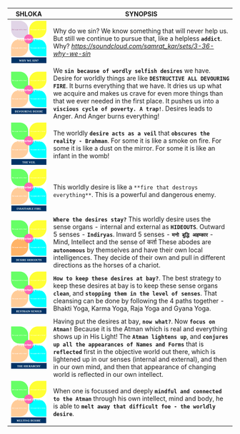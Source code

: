 SHLOKA  |  SYNOPSIS
--|--
![3.36](../FLASHCARDS/3.36.svg)  | Why do we sin? We know something that will never help us. But still we continue to pursue that, like a  helpless **`addict`**. Why? *https://soundcloud.com/samrat_kar/sets/3-36-why-we-sin*
![3.37](../FLASHCARDS/3.37.svg)  | We **`sin because of wordly selfish desires`** we have. Desire for worldly things are like **`DESTRUCTIVE ALL DEVOURING FIRE`**. It burns everything that we have. It dries us up what we acquire and makes us crave for even more things than that we ever needed in the first place. It pushes us into a **`viscious cycle of poverty. A trap!`**. Desires leads to Anger. And Anger burns everything!
![3.38](../FLASHCARDS/3.38.svg)  | The worldly **`desire acts as a veil`** that **`obscures the reality - Brahman`**. For some it is like a smoke on fire. For some it is like a dust on the mirror. For some it is like an infant in the womb!
![3.39](../FLASHCARDS/3.39.svg)  | This worldly desire is like a `**fire that destroys everything**`. This is a powerful and dangerous enemy.
![3.40](../FLASHCARDS/3.40.svg)  | **`Where the desires stay?`** This worldly desire uses the sense organs - internal and external as **`HIDEOUTS`**. Outward 5 senses - **`Indiryas`**. Inward 5 senses - **`मनो बुद्धि अहम्कार`** - Mind, Intellect and the sense of कर्ता These abodes are **`autonomous`** by themselves and have their own local intelligences. They decide of their own and pull in different directions as the horses of a chariot.
![3.41](../FLASHCARDS/3.41.svg)  | **`How to keep these desires at bay?`**. The best strategy to keep these desires at bay is to keep these sense organs **`clean`**, and **`stopping them in the level of senses`**. That cleansing can be done by following the 4 paths together - Bhakti Yoga, Karma Yoga, Raja Yoga and Gyana Yoga.
![3.42](../FLASHCARDS/3.42.svg)  | Having put the desires at bay, **`now what?`**. Now **`focus on Atman!`** Because it is the Atman which is real and everything shows up in His Light! The **`Atman lightens up`**, and **`conjures up all the appearances of Names and Forms`** that is **`reflected`** first in the objective world out there, which is lightened up in our senses (internal and external), and then in our own mind, and then that appearance of changing world is reflected in our own intellect.
![3.42](../FLASHCARDS/3.43.svg)  | When one is focussed and deeply **`mindful and connected to the Atman`** through his own intellect, mind and body, he is able to **`melt away that difficult foe - the worldly desire`**.    |
